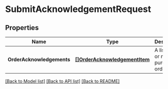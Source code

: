 # SubmitAcknowledgementRequest

## Properties
Name | Type | Description | Notes
------------ | ------------- | ------------- | -------------
**OrderAcknowledgements** | [**[]OrderAcknowledgementItem**](OrderAcknowledgementItem.md) | A list of one or more purchase orders. | [optional] [default to null]

[[Back to Model list]](../README.md#documentation-for-models) [[Back to API list]](../README.md#documentation-for-api-endpoints) [[Back to README]](../README.md)

